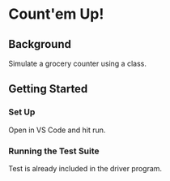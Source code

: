 # Count'em Up!

## Background

Simulate a grocery counter using a class.

## Getting Started

### Set Up

Open in VS Code and hit run.

### Running the Test Suite

Test is already included in the driver program.



